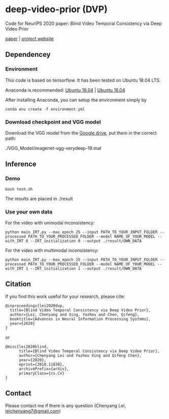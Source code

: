 # deep-video-prior (DVP)
Code for NeurIPS 2020 paper: Blind Video Temporal Consistency via Deep Video Prior

[paper](https://arxiv.org/abs/2010.11838)
| [project website](https://chenyanglei.github.io/DVP/index.html)


## Dependencey

### Environment
This code is based on tensorflow. It has been tested on Ubuntu 18.04 LTS.

Anaconda is recommended: [Ubuntu 18.04](https://www.digitalocean.com/community/tutorials/how-to-install-the-anaconda-python-distribution-on-ubuntu-18-04)
| [Ubuntu 16.04](https://www.digitalocean.com/community/tutorials/how-to-install-the-anaconda-python-distribution-on-ubuntu-16-04)

After installing Anaconda, you can setup the environment simply by

```
conda env create -f environment.yml
```

### Download checkpoint and VGG model

Download the VGG model from the [Google drive](https://drive.google.com/file/d/1Hm_VS5Acxge3t0TUhKFZa8c0QFw2TTr_/view?usp=sharing), put them in the correct path:

./VGG_Model/imagenet-vgg-verydeep-19.mat


## Inference

### Demo 
```
bash tesh.sh
```
The results are placed in ./result

### Use your own data 
For the video with unimodal inconsistency:

```
python main_IRT.py --max_epoch 25 --input PATH_TO_YOUR_INPUT_FOLDER --processed PATH_TO_YOUR_PROCESSED_FOLDER --model NAME_OF_YOUR_MODEL --with_IRT 0 --IRT_initialization 0 --output ./result/OWN_DATA
```

For the video with multimodal inconsistency:

```
python main_IRT.py --max_epoch 25 --input PATH_TO_YOUR_INPUT_FOLDER --processed PATH_TO_YOUR_PROCESSED_FOLDER --model NAME_OF_YOUR_MODEL --with_IRT 1 --IRT_initialization 1 --output ./result/OWN_DATA
```


## Citation
If you find this work useful for your research, please cite:
```
@inproceedings{lei2020dvp,
  title={Blind Video Temporal Consistency via Deep Video Prior},
  author={Lei, Chenyang and Xing, Yazhou and Chen, Qifeng},
  booktitle={Advances in Neural Information Processing Systems},
  year={2020}
}                
```

or 

```
@misc{lei2020blind,
      title={Blind Video Temporal Consistency via Deep Video Prior}, 
      author={Chenyang Lei and Yazhou Xing and Qifeng Chen},
      year={2020},
      eprint={2010.11838},
      archivePrefix={arXiv},
      primaryClass={cs.CV}
}
```

## Contact
Please contact me if there is any question (Chenyang Lei, leichenyang7@gmail.com)
